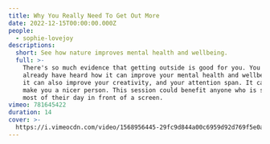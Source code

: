 ```yaml
---
title: Why You Really Need To Get Out More
date: 2022-12-15T00:00:00.000Z
people:
  - sophie-lovejoy
descriptions:
  short: See how nature improves mental health and wellbeing.
  full: >-
    There's so much evidence that getting outside is good for you. You might
    already have heard how it can improve your mental health and wellbeing, but
    it can also improve your creativity, and your attention span. It can even
    make you a nicer person. This session could benefit anyone who is spending
    most of their day in front of a screen.
vimeo: 781645422
duration: 14
cover: >-
  https://i.vimeocdn.com/video/1568956445-29fc9d844a00c6959d92d769f5e0a948baa82a0e34ccf91006183bb0de286358-d
---
```


